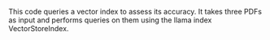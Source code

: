 This code queries a vector index to assess its accuracy. It takes three PDFs as input and performs queries on them using the llama index VectorStoreIndex.
